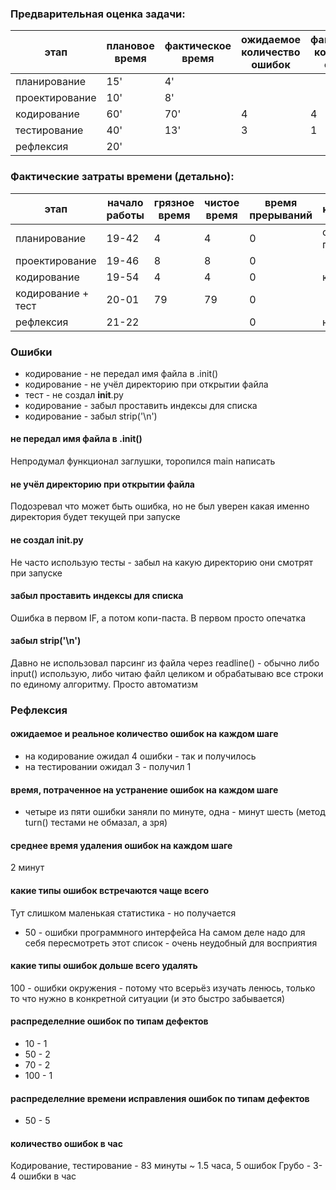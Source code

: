 ### Предварительная оценка задачи:
этап | плановое время | фактическое время | ожидаемое количество ошибок | фактическое количество ошибок
---|---|---|--- |---
планирование   | 15' |  4'
проектирование | 10' |  8'
кодирование    | 60' | 70' | 4 | 4
тестирование   | 40' | 13' | 3 | 1
рефлексия      | 20' | 

### Фактические затраты времени (детально):
этап | начало работы | грязное время | чистое время | время прерываний | комментарий |
---|---|---|---|---|---|
планирование   | 19-42 |  4 |  4 | 0 | собственно планирование
проектирование | 19-46 |  8 |  8 | 0 | 
кодирование    | 19-54 |  4 |  4 | 0 | каркас
кодирование + тест   | 20-01 | 79 | 79 | 0 |
рефлексия      | 21-22 |  |  | 0 | набор текста

### Ошибки
* кодирование - не передал имя файла в .init()
* кодирование - не учёл директорию при открытии файла
* тест - не создал __init__.py
* кодирование - забыл проставить индексы для списка
* кодирование - забыл strip('\n')

#### не передал имя файла в .init()
Непродумал функционал заглушки, торопился main написать
#### не учёл директорию при открытии файла
Подозревал что может быть ошибка, но не был уверен какая именно директория будет текущей при запуске
#### не создал __init__.py
Не часто использую тесты - забыл на какую директорию они смотрят при запуске
#### забыл проставить индексы для списка
Ошибка в первом IF, а потом копи-паста. В первом просто опечатка
#### забыл strip('\n')
Давно не использовал парсинг из файла через readline() - обычно либо input() использую, либо читаю файл целиком и обрабатываю все строки по единому алгоритму. Просто автоматизм

### Рефлексия
#### ожидаемое и реальное количество ошибок на каждом шаге
* на кодирование ожидал 4 ошибки - так и получилось
* на тестировании ожидал 3 - получил 1
#### время, потраченное на устранение ошибок на каждом шаге
* четыре из пяти ошибки заняли по минуте, одна - минут шесть (метод turn() тестами не обмазал, а зря)
#### среднее время удаления ошибок на каждом шаге
2 минут
#### какие типы ошибок встречаются чаще всего
Тут слишком маленькая статистика - но получается 
* 50 - ошибки программного интерфейса
На самом деле надо для себя пересмотреть этот список - очень неудобный для восприятия
#### какие типы ошибок дольше всего удалять
100 - ошибки окружения - потому что всерьёз изучать ленюсь, только то что нужно в конкретной ситуации (и это быстро забывается)
#### распределелние ошибок по типам дефектов
* 10 - 1
* 50 - 2
* 70 - 2
* 100 - 1
#### распределелние времени исправления ошибок по типам дефектов
* 50 - 5
#### количество ошибок в час
Кодирование, тестирование - 83 минуты ~ 1.5 часа, 5 ошибок
Грубо - 3-4 ошибки в час
